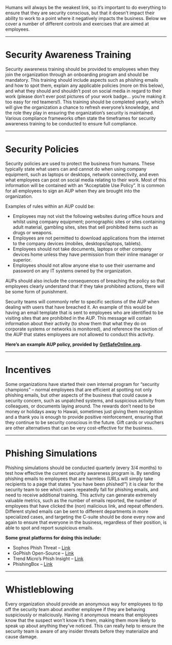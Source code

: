 Humans will always be the weakest link, so it’s important to do everything to ensure that they are security conscious, but that it doesn’t impact their ability to work to a point where it negatively impacts the business. Below we cover a number of different controls and exercises that are aimed at employees.

---

# Security Awareness Training

Security awareness training should be provided to employees when they join the organization through an onboarding program and should be mandatory. This training should include aspects such as phishing emails and how to spot them, explain any applicable policies (more on this below), and what they should and shouldn’t post on social media in regard to their work (please don’t ever post pictures of your work badge… you’re making it too easy for red teamers!). This training should be completed yearly, which will give the organization a chance to refresh everyone’s knowledge, and the role they play in ensuring the organization’s security is maintained. Various compliance frameworks often state the timeframes for security awareness training to be conducted to ensure full compliance.

---

# Security Policies

Security policies are used to protect the business from humans. These typically state what users can and cannot do when using company equipment, such as laptops or desktops, network connectivity, and even what employees can post on social media relating to their work. Most of this information will be contained with an “Acceptable Use Policy”. It is common for all employees to sign an AUP when they are brought into the organization.

Examples of rules within an AUP could be:

- Employees may not visit the following websites during office hours and whilst using company equipment; pornographic sites or sites containing adult material, gambling sites, sites that sell prohibited items such as drugs or weapons.
- Employees are not permitted to download applications from the internet to the company devices (mobiles, desktops/laptops, tablets).
- Employees should not take documents, laptops or other company devices home unless they have permission from their inline manager or superior.
- Employees should not allow anyone else to use their username and password on any IT systems owned by the organization.

AUPs should also include the consequences of breaching the policy so that employees clearly understand that if they take prohibited actions, there will be some form of punishment.

Security teams will commonly refer to specific sections of the AUP when dealing with users that have breached it. An example of this would be having an email template that is sent to employees who are identified to be visiting sites that are prohibited in the AUP. This message will contain information about their activity (to show them that what they do on corporate systems or networks is monitored), and reference the section of the AUP that states employees are not allowed to conduct this activity.

**Here’s an example AUP policy, provided by** [**GetSafeOnline.org**](https://www.getsafeonline.org/wp-content/uploads/2014/10/Sample_Acceptable_Usage_Policy.pdf)**.**

---

# Incentives

Some organizations have started their own internal program for “security champions” – normal employees that are efficient at spotting not only phishing emails, but other aspects of the business that could cause a security concern, such as unpatched systems, and suspicious activity from colleagues, or documents laying around. The rewards don’t need to be money or holidays away to Hawaii, sometimes just giving them recognition and a thank you is enough to provide positive reinforcement, ensuring that they continue to be security conscious in the future. Gift cards or vouchers are other alternatives that can be very cost-effective for the business.

---

# Phishing Simulations

Phishing simulations should be conducted quarterly (every 3/4 months) to test how effective the current security awareness program is. By sending phishing emails to employees that are harmless (URLs will simply take recipients to a page that states “you have been phished!”) it is clear for the security team to see which users repeatedly fall for phishing emails, and need to receive additional training. This activity can generate extremely valuable metrics, such as the number of emails reported, the number of employees that have clicked the (non) malicious link, and repeat offenders. Different styled emails can be sent to different departments in more specialized cases, and targeting the C-suite should be done every now and again to ensure that everyone in the business, regardless of their position, is able to spot and report suspicious emails.

**Some great platforms for doing this include:**

- Sophos Phish Threat – [Link](https://www.sophos.com/en-us/products/phish-threat.aspx)
- GoPhish Open-Source – [Link](https://getgophish.com/)
- Trend Micro’s Phish Insight – [Link](https://phishinsight.trendmicro.com/en/simulator)
- PhishingBox – [Link](https://www.phishingbox.com/)

---

# Whistleblowing

Every organization should provide an anonymous way for employees to tip off the security team about another employee if they are behaving suspiciously or maliciously. Having it anonymous means that employees know that the suspect won’t know it’s them, making them more likely to speak up about anything they’ve noticed. This can really help to ensure the security team is aware of any insider threats before they materialize and cause damage.